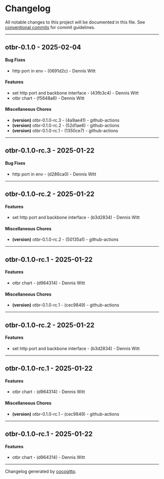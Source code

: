 # Changelog
All notable changes to this project will be documented in this file. See [conventional commits](https://www.conventionalcommits.org/) for commit guidelines.

- - -
## otbr-0.1.0 - 2025-02-04
#### Bug Fixes
- http port in env - (0691d2c) - Dennis Witt
#### Features
- set http port and backbone interface - (43fb3c4) - Dennis Witt
- otbr chart - (f5648a6) - Dennis Witt
#### Miscellaneous Chores
- **(version)** otbr-0.1.0-rc.3 - (4a9ae41) - github-actions
- **(version)** otbr-0.1.0-rc.2 - (52d1ae6) - github-actions
- **(version)** otbr-0.1.0-rc.1 - (1350ce7) - github-actions

- - -

## otbr-0.1.0-rc.3 - 2025-01-22
#### Bug Fixes
- http port in env - (d286ca0) - Dennis Witt

- - -

## otbr-0.1.0-rc.2 - 2025-01-22
#### Features
- set http port and backbone interface - (b3d2834) - Dennis Witt
#### Miscellaneous Chores
- **(version)** otbr-0.1.0-rc.2 - (50135a1) - github-actions

- - -

## otbr-0.1.0-rc.1 - 2025-01-22
#### Features
- otbr chart - (d964314) - Dennis Witt
#### Miscellaneous Chores
- **(version)** otbr-0.1.0-rc.1 - (cec9849) - github-actions

- - -

## otbr-0.1.0-rc.2 - 2025-01-22
#### Features
- set http port and backbone interface - (b3d2834) - Dennis Witt

- - -

## otbr-0.1.0-rc.1 - 2025-01-22
#### Features
- otbr chart - (d964314) - Dennis Witt
#### Miscellaneous Chores
- **(version)** otbr-0.1.0-rc.1 - (cec9849) - github-actions

- - -

## otbr-0.1.0-rc.1 - 2025-01-22
#### Features
- otbr chart - (d964314) - Dennis Witt

- - -

Changelog generated by [cocogitto](https://github.com/cocogitto/cocogitto).